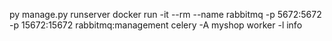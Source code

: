  py manage.py runserver 
 docker run -it --rm --name rabbitmq -p 5672:5672 -p 15672:15672 rabbitmq:management
  celery -A myshop worker -l info
